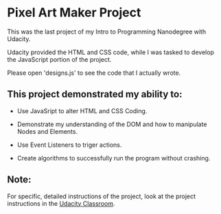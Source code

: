 # Pixel Art Maker Project

This was the last project of my Intro to Programming Nanodegree with Udacity.

Udacity provided the HTML and CSS code, while I was tasked to develop the JavaScript
portion of the project. 

Please open 'designs.js' to see the code that I actually wrote.

## This project demonstrated my ability to:

- Use JavaSript to alter HTML and CSS Coding.

- Demonstrate my understanding of the DOM and how to manipulate Nodes and Elements.

- Use Event Listeners to triger actions.

- Create algorithms to successfully run the program without crashing.


## Note:

For specific, detailed instructions of the project, look at the project instructions in the [Udacity Classroom](https://classroom.udacity.com/me).
